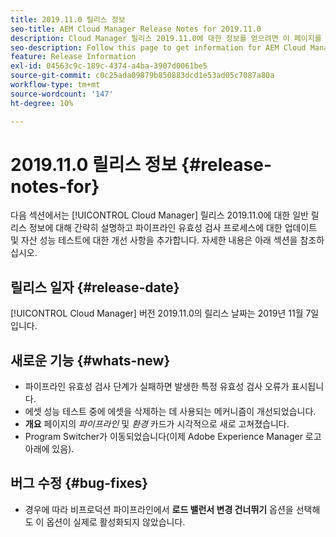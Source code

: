 ```yaml
---
title: 2019.11.0 릴리스 정보
seo-title: AEM Cloud Manager Release Notes for 2019.11.0
description: Cloud Manager 릴리스 2019.11.0에 대한 정보를 얻으려면 이 페이지를 따르십시오.
seo-description: Follow this page to get information for AEM Cloud Manager Release 2019.11.0.
feature: Release Information
exl-id: 04563c9c-189c-4374-a4ba-3907d0061be5
source-git-commit: c0c25ada09879b850883dcd1e53ad05c7087a80a
workflow-type: tm+mt
source-wordcount: '147'
ht-degree: 10%

---
```


# 2019.11.0 릴리스 정보 {#release-notes-for}

다음 섹션에서는 [!UICONTROL Cloud Manager] 릴리스 2019.11.0에 대한 일반 릴리스 정보에 대해 간략히 설명하고 파이프라인 유효성 검사 프로세스에 대한 업데이트 및 자산 성능 테스트에 대한 개선 사항을 추가합니다.
자세한 내용은 아래 섹션을 참조하십시오.

## 릴리스 일자 {#release-date}

[!UICONTROL Cloud Manager] 버전 2019.11.0의 릴리스 날짜는 2019년 11월 7일입니다.

## 새로운 기능 {#whats-new}

* 파이프라인 유효성 검사 단계가 실패하면 발생한 특정 유효성 검사 오류가 표시됩니다.
* 에셋 성능 테스트 중에 에셋을 삭제하는 데 사용되는 메커니즘이 개선되었습니다.
* **개요** 페이지의 *파이프라인* 및 *환경* 카드가 시각적으로 새로 고쳐졌습니다.
* Program Switcher가 이동되었습니다(이제 Adobe Experience Manager 로고 아래에 있음).

## 버그 수정 {#bug-fixes}

* 경우에 따라 비프로덕션 파이프라인에서 **로드 밸런서 변경 건너뛰기** 옵션을 선택해도 이 옵션이 실제로 활성화되지 않았습니다.
